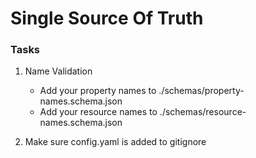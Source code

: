 # Single Source Of Truth

### Tasks

1. Name Validation

   - Add your property names to ./schemas/property-names.schema.json
   - Add your resource names to ./schemas/resource-names.schema.json

2. Make sure config.yaml is added to gitignore

